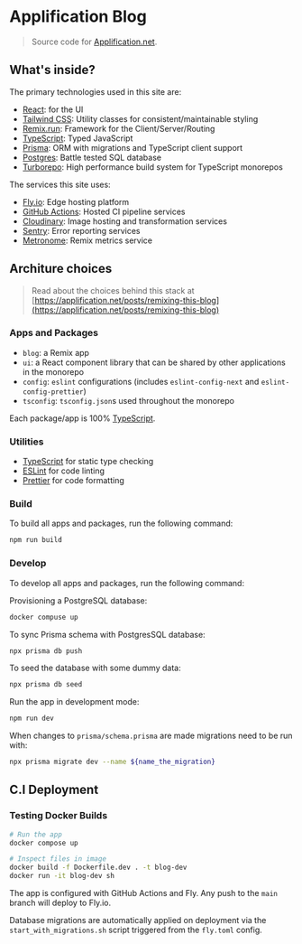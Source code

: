# Applification Blog

> Source code for [Applification.net](https://applification.net).

## What's inside?

The primary technologies used in this site are:

- [React](https://reactjs.org/): for the UI
- [Tailwind CSS](https://tailwindcss.com/): Utility classes for consistent/maintainable styling
- [Remix.run](http://remix.run/): Framework for the Client/Server/Routing
- [TypeScript](https://www.typescriptlang.org/): Typed JavaScript
- [Prisma](https://www.prisma.io/): ORM with migrations and TypeScript client support
- [Postgres](https://www.postgresql.org/): Battle tested SQL database
- [Turborepo](https://turborepo.org): High performance build system for TypeScript monorepos

The services this site uses:

- [Fly.io](http://fly.io/): Edge hosting platform
- [GitHub Actions](https://github.com/features/actions): Hosted CI pipeline services
- [Cloudinary](https://cloudinary.com/): Image hosting and transformation services
- [Sentry](https://sentry.io/): Error reporting services
- [Metronome](https://metronome.sh/): Remix metrics service

## Architure choices

> Read about the choices behind this stack at [https://applification.net/posts/remixing-this-blog](https://applification.net/posts/remixing-this-blog)

### Apps and Packages

- `blog`: a Remix app
- `ui`: a React component library that can be shared by other applications in the monorepo
- `config`: `eslint` configurations (includes `eslint-config-next` and `eslint-config-prettier`)
- `tsconfig`: `tsconfig.json`s used throughout the monorepo

Each package/app is 100% [TypeScript](https://www.typescriptlang.org/).

### Utilities

- [TypeScript](https://www.typescriptlang.org/) for static type checking
- [ESLint](https://eslint.org/) for code linting
- [Prettier](https://prettier.io) for code formatting

### Build

To build all apps and packages, run the following command:

```bash
npm run build
```

### Develop

To develop all apps and packages, run the following command:

Provisioning a PostgreSQL database:

```bash
docker compuse up
```

To sync Prisma schema with PostgresSQL database:

```bash
npx prisma db push
```

To seed the database with some dummy data:

```bash
npx prisma db seed
```

Run the app in development mode:

```bash
npm run dev
```

<!-- TODO: merge dev command into docker compose -->

When changes to `prisma/schema.prisma` are made migrations need to be run with:

```bash
npx prisma migrate dev --name ${name_the_migration}
```

## C.I Deployment

### Testing Docker Builds

```bash
# Run the app
docker compose up

# Inspect files in image
docker build -f Dockerfile.dev . -t blog-dev
docker run -it blog-dev sh
```

The app is configured with GitHub Actions and Fly. Any push to the `main` branch will deploy to Fly.io.

Database migrations are automatically applied on deployment via the `start_with_migrations.sh` script triggered from the `fly.toml` config.

